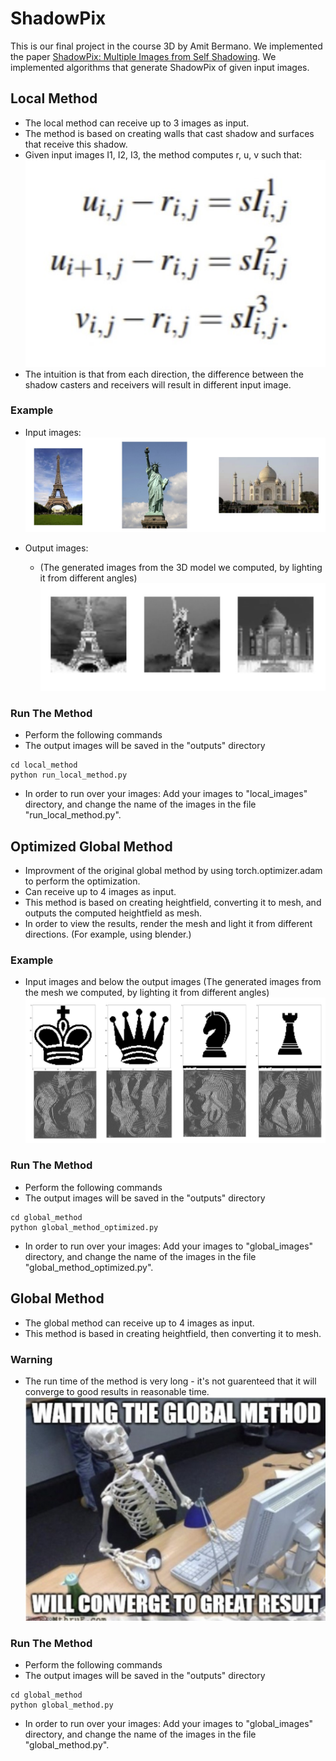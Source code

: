 # ShadowPix

This is our final project in the course 3D by Amit Bermano.
We implemented the paper [ShadowPix: Multiple Images from Self Shadowing](https://www.cs.tau.ac.il/~amberman/shadowpixPaper.pdf).
We implemented algorithms that generate ShadowPix of given input images.

## Local Method

- The local method can receive up to 3 images as input.
- The method is based on creating walls that cast shadow and surfaces that receive this shadow.
- Given input images I1, I2, I3, the method computes r, u, v such that:
![Local method - equations](./attachments/local_method_equations.jpg)
- The intuition is that from each direction, the difference between the shadow casters and receivers will result in different input image.

### Example
- Input images:
![Local method - input images](./attachments/local_method_input.jpg)

- Output images:
    - (The generated images from the 3D model we computed, by lighting it from different angles)
![Local method - output images](./attachments/local_method_output.jpg)

### Run The Method
- Perform the following commands
- The output images will be saved in the "outputs" directory
```
cd local_method
python run_local_method.py
```

- In order to run over your images: Add your images to "local_images" directory, and change the name of the images in the file "run_local_method.py".

## Optimized Global Method
- Improvment of the original global method by using torch.optimizer.adam to perform the optimization.
- Can receive up to 4 images as input.
- This method is based on creating heightfield, converting it to mesh, and outputs the computed heightfield as mesh.
- In order to view the results, render the mesh and light it from different directions. (For example, using blender.)

### Example
- Input images and below the output images (The generated images from the mesh we computed, by lighting it from different angles)
![Global method - results](./attachments/global_method_result.jpg)

### Run The Method
- Perform the following commands
- The output images will be saved in the "outputs" directory
```
cd global_method
python global_method_optimized.py
```

- In order to run over your images: Add your images to "global_images" directory, and change the name of the images in the file "global_method_optimized.py".

## Global Method

- The global method can receive up to 4 images as input.
- This method is based in creating heightfield, then converting it to mesh.

### Warning
- The run time of the method is very long - it's not guarenteed that it will converge to good results in reasonable time.
![Global method - warning](./attachments/global_method_warning.jpg)

### Run The Method
- Perform the following commands
- The output images will be saved in the "outputs" directory
```
cd global_method
python global_method.py
```

- In order to run over your images: Add your images to "global_images" directory, and change the name of the images in the file "global_method.py".

